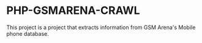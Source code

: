 # PHP-GSMARENA-CRAWL
This project is a project that extracts information from GSM Arena's Mobile phone database. 
